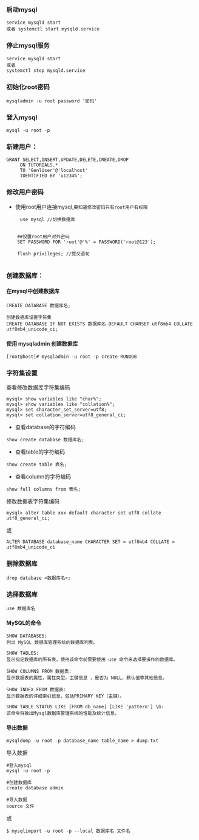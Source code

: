 
### 启动mysql


```
service mysqld start
或者 systemctl start mysqld.service
```


### 停止mysql服务
```
service mysqld start
或者
systemctl stop mysqld.service
```
### 初始化root密码

```
mysqladmin -u root password '密码'
```

### 登入mysql


```
mysql -u root -p
```


### 新建用户：
```
GRANT SELECT,INSERT,UPDATE,DELETE,CREATE,DROP
     ON TUTORIALS.*
     TO 'GenlUser'@'localhost'
     IDENTIFIED BY 'u1234%';
```


### 修改用户密码
- 使用root用户连接mysql,`要知道修改密码只有root用户有权限`
```
     use mysql //切换数据库
 
 
    ##设置root用户对外密码
    SET PASSWORD FOR 'root'@'%' = PASSWORD('root@123');
 
    flush privileges; //提交语句
 
```

### 创建数据库：

#### 在mysql中创建数据库

```
CREATE DATABASE 数据库名;
 
创建数据库设置字符集
CREATE DATABASE IF NOT EXISTS 数据库名 DEFAULT CHARSET utf8mb4 COLLATE utf8mb4_unicode_ci;
```

#### 使用 mysqladmin 创建数据库

```
[root@host]# mysqladmin -u root -p create RUNOOB
```

### 字符集设置

查看修改数据库字符集编码

```
mysql> show variables like "char%";
mysql> show variables like "collation%";
mysql> set character_set_server=utf8;
mysql> set collation_server=utf8_general_ci;
```

- 查看database的字符编码

```
show create database 数据库名;
```

- 查看table的字符编码

```
show create table 表名;
```

- 查看column的字符编码

```
show full columns from 表名;
```

 

修改数据表字符集编码

```
mysql> alter table xxx default character set utf8 collate utf8_general_ci;
```

或

```
ALTER DATABASE database_name CHARACTER SET = utf8mb4 COLLATE = utf8mb4_unicode_ci
```

 

### 删除数据库

```
drop database <数据库名>;
```

### 选择数据库

```
use 数据库名
```

 

 

#### MySQL的命令

```
SHOW DATABASES:
列出 MySQL 数据库管理系统的数据库列表。
 
SHOW TABLES:
显示指定数据库的所有表，使用该命令前需要使用 use 命令来选择要操作的数据库。
 
SHOW COLUMNS FROM 数据表:
显示数据表的属性，属性类型，主键信息 ，是否为 NULL，默认值等其他信息。
 
SHOW INDEX FROM 数据表:
显示数据表的详细索引信息，包括PRIMARY KEY（主键）。
 
SHOW TABLE STATUS LIKE [FROM db_name] [LIKE 'pattern'] \G:
该命令将输出Mysql数据库管理系统的性能及统计信息。
```

 

#### 导出数据

```
mysqldump -u root -p database_name table_name > dump.txt
```

 

导入数据

```
#登入mysql
mysql -u root -p
 
#创建数据库
create database admin
 
#导入数据
source 文件
```

或

```
$ mysqlimport -u root -p --local 数据库名 文件名
```